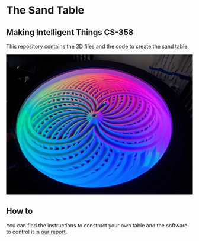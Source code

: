 # The Sand Table
## Making Intelligent Things CS-358
This repository contains the 3D files and the code to create the sand table.

![](images/table.webp)
## How to
You can find the instructions to construct your own table and the software to control it in [our report](MIT___Sand_Table_Report.pdf).


</details>
